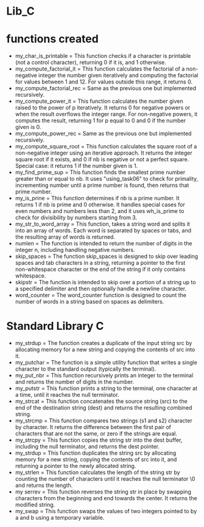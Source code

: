 <h1> Lib_C </h1>

<h1> functions created </h1>
<div> <ul>
<li>my_char_is_printable = This function checks if a character is printable (not a control character), returning 0 if it is, and 1 otherwise.</li>
<li>my_compute_factorial_it = This function calculates the factorial of a non-negative integer the number given iteratively and computing the factorial for values between 1 and 12. For values outside this range, it returns 0.</li>
<li>my_compute_factorial_rec = Same as the previous one but implemented recursively.</li>
<li>my_compute_power_it = This function calculates the number given raised to the power of p iteratively. It returns 0 for negative powers or when the result overflows the integer range. For non-negative powers, it computes the result, returning 1 for p equal to 0 and 0 if the number given is 0.</li>
<li>my_compute_power_rec = Same as the previous one but implemented recursively.</li>
<li>my_compute_square_root = This function calculates the square root of a non-negative integer using an iterative approach. It returns the integer square root if it exists, and 0 if nb is negative or not a perfect square. Special case: it returns 1 if the number given is 1.</li>
<li>my_find_prime_sup = This function finds the smallest prime number greater than or equal to nb. It uses "using_task06" to check for primality, incrementing number until a prime number is found, then returns that prime number.</li>
<li>my_is_prine = This function determines if nb is a prime number. It returns 1 if nb is prime and 0 otherwise. It handles special cases for even numbers and numbers less than 2, and it uses wh_is_prime to check for divisibility by numbers starting from 3.</li>
<li>my_str_to_word_array = This function, takes a string word and splits it into an array of words. Each word is separated by spaces or tabs, and the resulting array of words is returned.</li>
<li>numlen = The function is intended to return the number of digits in the integer n, including handling negative numbers.</li>
<li>skip_spaces = The function skip_spaces is designed to skip over leading spaces and tab characters in a string, returning a pointer to the first non-whitespace character or the end of the string if it only contains whitespace.</li>
<li>skipstr = The function is intended to skip over a portion of a string up to a specified delimiter and then optionally handle a newline character.</li>
<li>word_counter = The word_counter function is designed to count the number of words in a string based on spaces as delimiters.</li>
</ul> </div>

<h1> Standard Library C </h1>
<div> <ul>
<li>my_strdup = The function creates a duplicate of the input string src by allocating memory for a new string and copying the contents of src into it.</li>
<li>my_putchar = The function is a simple utility function that writes a single character to the standard output (typically the terminal).</li>
<li>my_put_nbr = This function recursively prints an integer to the terminal and returns the number of digits in the number.</li>
<li>my_putstr = This function prints a string to the terminal, one character at a time, until it reaches the null terminator.</li>
<li>my_strcat = This function concatenates the source string (src) to the end of the destination string (dest) and returns the resulting combined string.</li>
<li>my_strcmp = This function compares two strings (s1 and s2) character by character. It returns the difference between the first pair of characters that are not the same, or zero if the strings are equal.</li>
<li>my_strcpy = This function copies the string str into the dest buffer, including the null terminator, and returns the dest pointer.</li>
<li>my_strdup = This function duplicates the string src by allocating memory for a new string, copying the contents of src into it, and returning a pointer to the newly allocated string.</li>
<li>my_strlen = This function calculates the length of the string str by counting the number of characters until it reaches the null terminator \0 and returns the length.</li>
<li>my serrev = This function reverses the string str in place by swapping characters from the beginning and end towards the center. It returns the modified string.</li>
<li>my_swap = This function swaps the values of two integers pointed to by a and b using a temporary variable.</li>
</ul> </div>
